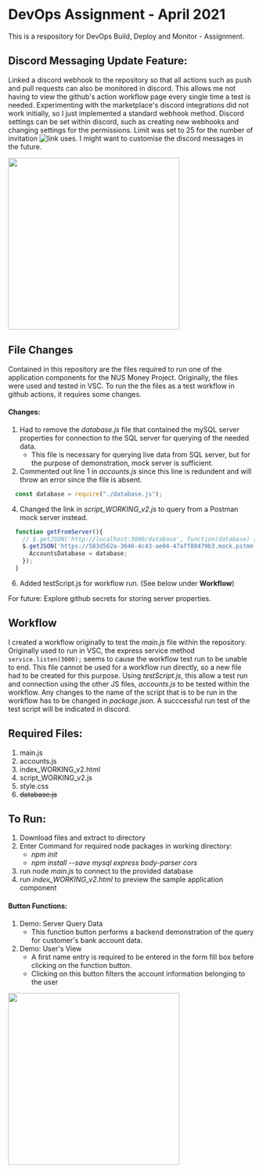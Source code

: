 # DevOps Assignment - April 2021

This is a respository for DevOps Build, Deploy and Monitor - Assignment.

## Discord Messaging Update Feature:
Linked a discord webhook to the repository so that all actions such as push and pull requests can also be monitored in discord.
This allows me not having to view the github's action workflow page every single time a test is needed.
Experimenting with the marketplace's discord integrations did not work initially, so I just implemented a standard webhook method.
Discord settings can be set within discord, such as creating new webhooks and changing settings for the permissions.
Limit was set to 25 for the number of invitation ![link](https://discord.gg/9DURXVr3M9) uses.
I might want to customise the discord messages in the future.

<img src="https://github.com/xyangp/devops-assignment/blob/fa1ba90b8bce400c9e470132d653195b1250ee24/Screenshot%202021-04-20%20175632.png"  height="350">

## File Changes
Contained in this repository are the files required to run one of the application components for the NUS Money Project.
Originally, the files were used and tested in VSC. To run the the files as a test workflow in github actions,
it requires some changes.
#### Changes:
1. Had to remove the *database.js* file that contained the mySQL server properties for connection to the SQL server for querying of the needed data.
   * This file is necessary for querying live data from SQL server, but for the purpose of demonstration, mock server is sufficient.
2. Commented out line 1 in *accounts.js* since this line is redundent and will throw an error since the file is absent.
```javascript
  const database = require("./database.js");
``` 
4. Changed the link in *script_WORKING_v2.js* to query from a Postman mock server instead.
```javascript
  function getFromServer(){
    // $.getJSON('http://localhost:3000/database', function(database) {
    $.getJSON('https://583d562a-3646-4c43-ae04-47aff88479b3.mock.pstmn.io/database', function(database) {      
      AccountsDatabase = database;
    });
  }
```

6. Added testScript.js for workflow run. (See below under **Workflow**)

For future: Explore github secrets for storing server properties.

## Workflow
I created a workflow originally to test the *main.js* file within the repository.
Originally used to run in VSC, the express service method `service.listen(3000);` seems to cause the workflow test run to be unable to end.
This file cannot be used for a workflow run directly, so a new file had to be created for this purpose.
Using *testScript.js*, this allow a test run and connection using the other JS files, *accounts.js* to be tested within the workflow.
Any changes to the name of the script that is to be run in the workflow has to be changed in *package.json*.
A succcessful run test of the test script will be indicated in discord.

## Required Files:
1. main.js
2. accounts.js
3. index_WORKING_v2.html
4. script_WORKING_v2.js
5. style.css
6. ~~database.js~~ 

## To Run:
1) Download files and extract to directory
2) Enter Command for required node packages in working directory: 
    * *npm init*
    * *npm install --save mysql express body-parser cors*
3) run node *main.js* to connect to the provided database
4) run *index_WORKING_v2.html* to preview the sample application component

#### Button Functions:
1) Demo: Server Query Data
      * This function button performs a backend demonstration of the query for customer's bank account data.
2) Demo: User's View
      * A first name entry is required to be entered in the form fill box before clicking on the function button.
      * Clicking on this button filters the account information belonging to the user
<img src="https://github.com/xyangp/devops-assignment/blob/d613d48521e7df6880102ca30f6b953a915126fb/Screenshot%202021-04-19%20191846.png"  height="350">
